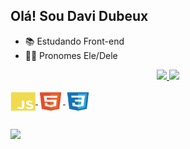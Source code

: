 ## Olá! Sou Davi Dubeux

- 📚 Estudando Front-end
- 👦🏻 Pronomes Ele/Dele

<div align="center">
  <a href="https://github.com/DaviDubeux">
  <img width="42%" src="https://github-readme-stats.vercel.app/api?username=DaviDubeux&?count_private=true&show_icons=true&theme=react"/>
  <img widht="50%" src="https://github-readme-stats.vercel.app/api/top-langs/?username=DaviDubeux&layout=compact&theme=react"/>
</div>
  
 <div style="display: inline_block"><br>
  <img align="center" alt="Davi-Js" height="30" width="40" src="https://raw.githubusercontent.com/devicons/devicon/master/icons/javascript/javascript-plain.svg"/>
  <img align="center" alt="Davi-HTML" height="30" width="40" src="https://raw.githubusercontent.com/devicons/devicon/master/icons/html5/html5-original.svg"/>
  <img align="center" alt="Davi-CSS" height="30" width="40" src="https://raw.githubusercontent.com/devicons/devicon/master/icons/css3/css3-original.svg"/>
</div>
  
  ##
  
<div>
  <a href="https://www.linkedin.com/in/davidubeux/"><img src="https://img.shields.io/badge/-LinkedIn-%230077B5?style=for-the-badge&logo=linkedin&logoColor=white" target="_blank"></a>
</div>
